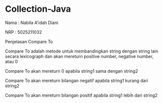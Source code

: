 # Collection-Java

Nama  : Nabila A'idah Diani

NRP   : 5025211032





Penjelasan Compare To

Compare To adalah metode untuk membandingkan string dengan string lain secara lexicograph dan akan mereturn positive number, negative number, atau 0

Compare To akan mereturn 0 apabila string1 sama dengan string2

Compare To akan mereturn bilangan negatif apabila string1 kurang dari string2

Compare To akan mereturn bilangan positif apabila string1 lebih dari string2

